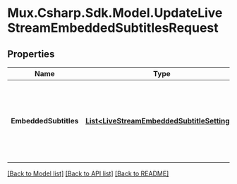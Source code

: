 # Mux.Csharp.Sdk.Model.UpdateLiveStreamEmbeddedSubtitlesRequest

## Properties

Name | Type | Description | Notes
------------ | ------------- | ------------- | -------------
**EmbeddedSubtitles** | [**List&lt;LiveStreamEmbeddedSubtitleSettings&gt;**](LiveStreamEmbeddedSubtitleSettings.md) | Describe the embedded closed caption contents of the incoming live stream. | [optional] 

[[Back to Model list]](../README.md#documentation-for-models) [[Back to API list]](../README.md#documentation-for-api-endpoints) [[Back to README]](../README.md)

